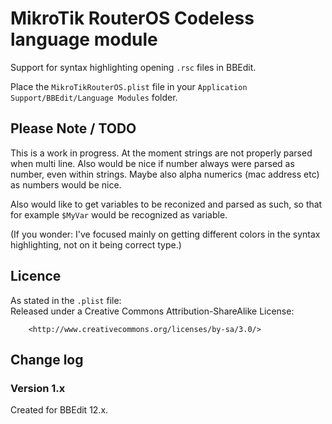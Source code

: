 # MikroTik RouterOS Codeless language module
Support for syntax highlighting opening `.rsc` files in BBEdit.

Place the `MikroTikRouterOS.plist` file in your `Application Support/BBEdit/Language Modules` folder.

## Please Note / TODO
This is a work in progress. At the moment strings are not properly parsed when multi line.
Also would be nice if number always were parsed as number, even within strings.
Maybe also alpha numerics (mac address etc) as numbers would be nice.

Also would like to get variables to be reconized and parsed as such, so that for example `$MyVar` would be recognized as variable.

(If you wonder: I've focused mainly on getting different colors in the syntax highlighting, not on it being correct type.)

## Licence
As stated in the `.plist` file:  
Released under a Creative Commons Attribution-ShareAlike License:

        <http://www.creativecommons.org/licenses/by-sa/3.0/>



## Change log
### Version 1.x
Created for BBEdit 12.x.
